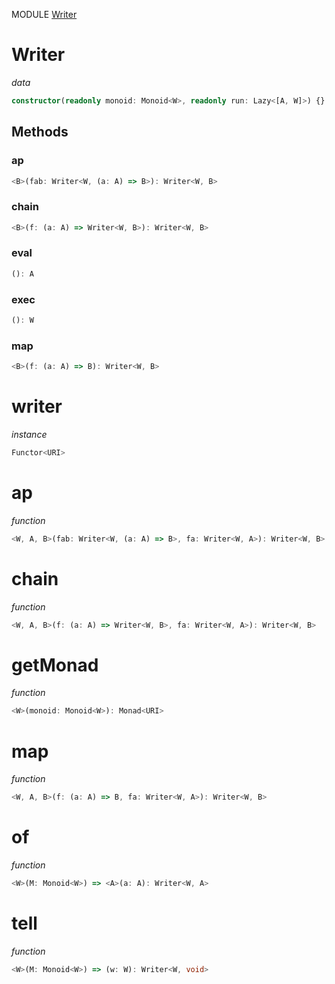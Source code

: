 MODULE [Writer](https://github.com/gcanti/fp-ts/blob/master/src/Writer.ts)
# Writer
*data*
```ts
constructor(readonly monoid: Monoid<W>, readonly run: Lazy<[A, W]>) {}
```
## Methods

### ap
```ts
<B>(fab: Writer<W, (a: A) => B>): Writer<W, B> 
```
### chain
```ts
<B>(f: (a: A) => Writer<W, B>): Writer<W, B> 
```
### eval
```ts
(): A 
```
### exec
```ts
(): W 
```
### map
```ts
<B>(f: (a: A) => B): Writer<W, B> 
```
# writer
*instance*
```ts
Functor<URI>
```
# ap
*function*
```ts
<W, A, B>(fab: Writer<W, (a: A) => B>, fa: Writer<W, A>): Writer<W, B>
```

# chain
*function*
```ts
<W, A, B>(f: (a: A) => Writer<W, B>, fa: Writer<W, A>): Writer<W, B>
```

# getMonad
*function*
```ts
<W>(monoid: Monoid<W>): Monad<URI>
```

# map
*function*
```ts
<W, A, B>(f: (a: A) => B, fa: Writer<W, A>): Writer<W, B>
```

# of
*function*
```ts
<W>(M: Monoid<W>) => <A>(a: A): Writer<W, A>
```

# tell
*function*
```ts
<W>(M: Monoid<W>) => (w: W): Writer<W, void>
```